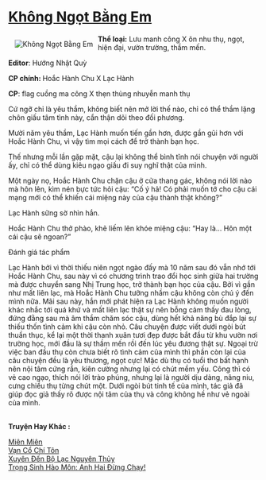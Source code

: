 <a href="https://utruyen.com/khong-ngot-bang-em/24912/" title="Không Ngọt Bằng Em"><h1>Không Ngọt Bằng Em</h1></a><div style="display:table"><img align="right" style="float: left; padding: 10px;" src="https://utruyen.com/images/story/200x260/khong-ngot-bang-em.jpg" alt="Không Ngọt Bằng Em"><b>Thể loại:</b> Lưu manh công X ôn nhu thụ, ngọt, hiện đại, vườn trường, thầm mến.<p></p><b>Editor</b>: Hướng Nhật Quỳ<p></p><b>CP chính: </b>Hoắc Hành Chu X Lạc Hành<p></p><b>CP</b>: flag cuồng ma công X thẹn thùng nhuyễn manh thụ<p></p>Cứ ngỡ chỉ là yêu thầm, không biết nên mở lời thế nào, chỉ có thể thầm lặng chôn giấu tâm tình này, cẩn thận dõi theo đối phương.<p></p>Mười năm yêu thầm, Lạc Hành muốn tiến gần hơn, được gần gũi hơn với Hoắc Hành Chu, vì vậy tìm mọi cách để trở thành bạn học.<p></p>Thế nhưng mỗi lần gặp mặt, cậu lại không thể bình tĩnh nói chuyện với người ấy, chỉ có thể dùng kiêu ngạo giấu đi suy nghĩ thật của mình.<p></p>Một ngày nọ, Hoắc Hành Chu chặn cậu ở cửa thang gác, không nói lời nào mà hôn lên, kìm nén bực tức hỏi cậu: “Cố ý hả! Có phải muốn tớ cho cậu cái mạng mới có thể khiến cái miệng này của cậu thành thật không?”<p></p>Lạc Hành sững sờ nhìn hắn.<p></p>Hoắc Hành Chu thở phào, khẽ liếm lên khóe miệng cậu: “Hay là… Hôn một cái cậu sẽ ngoan?”<p></p>Đánh giá tác phẩm<p></p>Lạc Hành bởi vì thời thiếu niên ngọt ngào đấy mà 10 năm sau đó vẫn nhớ tới Hoắc Hành Chu, sau này vì có chương trình trao đổi học sinh giữa hai trường mà được chuyển sang Nhị Trung học, trở thành bạn học của cậu. Bởi vì gần như mất liên lạc, mà Hoắc Hành Chu tưởng nhầm cậu không còn chú ý đến mình nữa. Mãi sau này, hắn mới phát hiện ra Lạc Hành không muốn người khác nhắc tới quá khứ và mất liên lạc thật sự nên bỗng cảm thấy đau lòng, đứng đằng sau mà âm thầm chăm sóc cậu, dùng hết khả năng bù đắp lại sự thiếu thốn tình cảm khi cậu còn nhỏ. Câu chuyện được viết dưới ngòi bút thuần thục, kể lại một thời thanh xuân tươi đẹp được bắt đầu từ khu vườn nơi trường học, mới đầu là sự thầm mến rồi đến lúc yêu đương thật sự. Ngoại trừ việc ban đầu thụ còn chưa biết rõ tình cảm của mình thì phần còn lại của câu chuyện đều là yêu thương, ngọt cực! Mặc dù thụ có tuổi thơ bất hạnh nên nội tâm cứng rắn, kiên cường nhưng lại có chút mềm yếu. Công thì có vẻ cao ngạo, thích nói lời trào phúng, nhưng lại là người dịu dàng, nâng niu, cưng chiều thụ từng chút một. Dưới ngòi bút tinh tế của mình, tác giả đã giúp đọc giả thấy rõ được nội tâm của thụ và công không hề như vẻ ngoài của mình.</div><p><br><b>Truyện Hay Khác :</b></p><a href="https://utruyen.com/mien-mien/24913/" alt="Miên Miên">Miên Miên</a><br/><a href="https://github.com/quanluxury/truyenhot/tree/master/truyenhay/9726/" alt="Vạn Cổ Chí Tôn">Vạn Cổ Chí Tôn</a><br/><a href="https://github.com/quanluxury/ngontinhhot/tree/master/truyenhay/17256/" alt="Xuyên Đến Bộ Lạc Nguyên Thủy">Xuyên Đến Bộ Lạc Nguyên Thủy</a><br/><a href="https://github.com/quanluxury/ngontinhhot/tree/master/truyenhay/19527/" alt="Trọng Sinh Hào Môn: Anh Hai Đừng Chạy!">Trọng Sinh Hào Môn: Anh Hai Đừng Chạy!</a><br/>